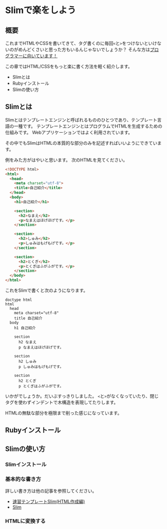 Slimで楽をしよう
=====================

## 概要
これまでHTMLやCSSを書いてきて、タグ書くのに毎回`<`と`>`をつけないといけないのがめんどくさいと思った方もいるんじゃないでしょうか？
そんな方は[プログラマーに向いています！](http://qiita.com/ggggnonaka/items/7ea0e6c545bea9ce22ee)

この章ではHTML/CSSをもっと楽に書く方法を軽く紹介します。

* Slimとは
* Rubyインストール
* Slimの使い方

## Slimとは
Slimとはテンプレートエンジンと呼ばれるもののひとつであり、テンプレート言語の一種です。
テンプレートエンジンとはプログラムでHTMLを生成するための仕組みです。
Webアプリケーションではよく利用されています。

その中でもSlimはHTMLの本質的な部分のみを記述すればいいようにできています。

例をみた方がはやいと思います。
次のHTMLを見てください。

```html
<!DOCTYPE html>
<html>
  <head>
    <meta charset="utf-8">
    <title>自己紹介</title>
  </head>
  <body>
    <h1>自己紹介</h1>

    <section>
      <h2>なまえ</h2>
      <p>なまえはほげほげです。</p>
    </section>

    <section>
      <h2>しゅみ</h2>
      <p>しゅみはもげもげです。</p>
    </section>

    <section>
      <h2>とくぎ</h2>
      <p>とくぎはふがふがです。</p>
    </section>
  </body>
</html>
```

これをSlimで書くと次のようになります。

```slim
doctype html
html
  head
    meta charset="utf-8"
    title 自己紹介
  body
    h1 自己紹介
    
    section
      h2 なまえ
      p なまえはほげほげです。
    
    section
      h2 しゅみ
      p しゅみはもげもげです。
    
    section
      h2 とくぎ
      p とくぎはふがふがです。
```

いかがでしょうか。だいぶすっきりしました。
`<`と`>`がなくなっていたり、閉じタグを使わずインデントで木構造を表現してたりします。

HTMLの無駄な部分を極限まで削った感じになっています。

## Rubyインストール

## Slimの使い方
### Slimインストール
### 基本的な書き方
詳しい書き方は他の記事を参照してください。

* [速習テンプレートSlim(HTML作成編)](http://qiita.com/yterajima/items/53fd0387279510ff082a)
* [Slim](http://slim-lang.com/)

### HTMLに変換する

